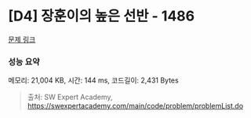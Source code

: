 # [D4] 장훈이의 높은 선반 - 1486 

[문제 링크](https://swexpertacademy.com/main/code/problem/problemDetail.do?contestProbId=AV2b7Yf6ABcBBASw) 

### 성능 요약

메모리: 21,004 KB, 시간: 144 ms, 코드길이: 2,431 Bytes



> 출처: SW Expert Academy, https://swexpertacademy.com/main/code/problem/problemList.do